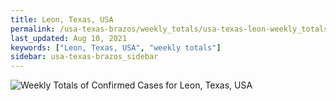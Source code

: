 ```yaml
---
title: Leon, Texas, USA
permalink: /usa-texas-brazos/weekly_totals/usa-texas-leon-weekly_totals.html
last_updated: Aug 10, 2021
keywords: ["Leon, Texas, USA", "weekly totals"]
sidebar: usa-texas-brazos_sidebar
---
```


![Weekly Totals of Confirmed Cases for Leon, Texas, USA](/covid_tracker/images/graphs/usa-texas-leon-weekly_totals_graph.png)
